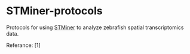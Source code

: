 # STMiner-protocols

Protocols for using [STMiner](https://github.com/xjtu-omics/STMiner) to analyze zebrafish spatial transcriptomics data.

Referance:
[1] 

